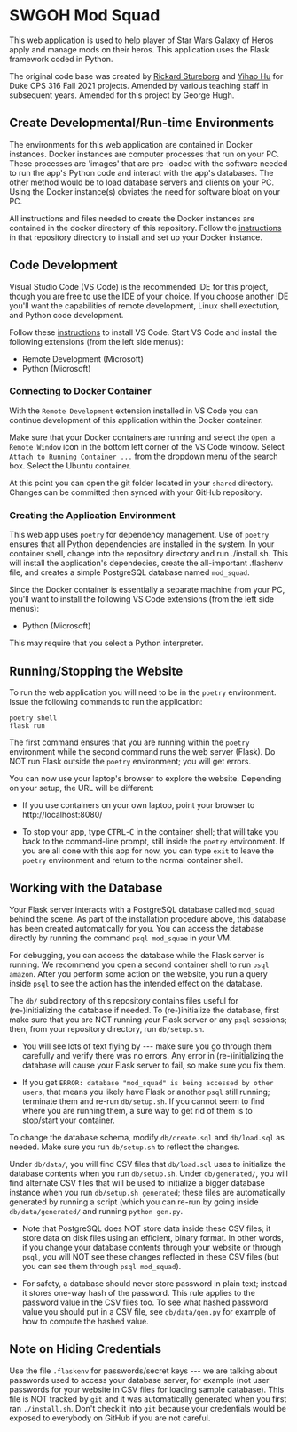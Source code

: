 # SWGOH Mod Squad

This web application is used to help player of Star Wars Galaxy of Heros apply and manage mods on their heros. This application uses the Flask framework coded in Python.

The original code base was created by [Rickard Stureborg](http://www.rickard.stureborg.com) and [Yihao Hu](https://www.linkedin.com/in/yihaoh/) for Duke CPS 316 Fall 2021 projects.  Amended by various teaching staff in subsequent years. Amended for this project by George Hugh.

## Create Developmental/Run-time Environments

The environments for this web application are contained in Docker instances. Docker instances are computer processes that run on your PC. These processes are 'images' that are pre-loaded with the software needed to run the app's Python code and interact with the app's databases. The other method would be to load database servers and clients on your PC. Using the Docker instance(s) obviates the need for software bloat on your PC.

All instructions and files needed to create the Docker instances are contained in the docker directory of this repository. Follow the [instructions](docker/README.md) in that repository directory to install and set up your Docker instance.

## Code Development

Visual Studio Code (VS Code) is the recommended IDE for this project, though you are free to use the IDE of your choice. If you choose another IDE you'll want the capabilities of remote development, Linux shell exectution, and Python code development.

Follow these [instructions](https://code.visualstudio.com/) to install VS Code. Start VS Code and install the following extensions (from the left side menus):

* Remote Development (Microsoft)
* Python (Microsoft)

### Connecting to Docker Container

With the `Remote Development` extension installed in VS Code you can continue development of this application within the Docker container.

Make sure that your Docker containers are running and select the `Open a Remote Window` icon in the bottom left corner of the VS Code window. Select `Attach to Running Container ...` from the dropdown menu of the search box. Select the Ubuntu container.

At this point you can open the git folder located in your `shared` directory. Changes can be committed then synced with your GitHub repository.

### Creating the Application Environment

This web app uses `poetry` for dependency management. Use of `poetry` ensures that all Python dependencies are installed in the system. In your container shell, change into the repository directory and
run ./install.sh.  This will install the application's dependecies, create the all-important .flashenv file, and creates a simple
PostgreSQL database named `mod_squad`.

Since the Docker container is essentially a separate machine from your PC, you'll want to install the following VS Code extensions (from the left side menus):

* Python (Microsoft)

This may require that you select a Python interpreter.


## Running/Stopping the Website

To run the web application you will need to be in the `poetry` environment. Issue the following commands to run the application:
```
poetry shell
flask run
```

The first command ensures that you are running within the `poetry` environment while the second command runs the web server (Flask). Do NOT run Flask outside the `poetry` environment; you will get errors.

You can now use your laptop's browser to explore the website. Depending on your setup, the URL will be different:

* If you use containers on your own laptop, point your browser to http://localhost:8080/

* To stop your app, type <kbd>CTRL</kbd>-<kbd>C</kbd> in the container shell; that will take you back to the command-line prompt, still inside the `poetry` environment. If you are all done with this app for
now, you can type `exit` to leave the `poetry` environment and return to the normal container shell.

## Working with the Database

Your Flask server interacts with a PostgreSQL database called `mod_squad`
behind the scene.  As part of the installation procedure above, this
database has been created automatically for you.  You can access the
database directly by running the command `psql mod_squae` in your VM.

For debugging, you can access the database while the Flask server is
running.  We recommend you open a second container shell to run `psql
amazon`.  After you perform some action on the website, you run a
query inside `psql` to see the action has the intended effect on the
database.

The `db/` subdirectory of this repository contains files useful for
(re-)initializing the database if needed.  To (re-)initialize the
database, first make sure that you are NOT running your Flask server
or any `psql` sessions; then, from your repository directory, run
`db/setup.sh`.

* You will see lots of text flying by --- make sure you go through
  them carefully and verify there was no errors.  Any error in
  (re-)initializing the database will cause your Flask server to fail,
  so make sure you fix them.

* If you get `ERROR: database "mod_squad" is being accessed by other
  users`, that means you likely have Flask or another `psql` still
  running; terminate them and re-run `db/setup.sh`.  If you cannot
  seem to find where you are running them, a sure way to get rid of
  them is to stop/start your container.

To change the database schema, modify `db/create.sql` and
`db/load.sql` as needed.  Make sure you run `db/setup.sh` to reflect
the changes.

Under `db/data/`, you will find CSV files that `db/load.sql` uses to
initialize the database contents when you run `db/setup.sh`.  Under
`db/generated/`, you will find alternate CSV files that will be used
to initialize a bigger database instance when you run `db/setup.sh
generated`; these files are automatically generated by running a
script (which you can re-run by going inside `db/data/generated/` and
running `python gen.py`.

* Note that PostgreSQL does NOT store data inside these CSV files; it
  store data on disk files using an efficient, binary format.  In
  other words, if you change your database contents through your
  website or through `psql`, you will NOT see these changes reflected
  in these CSV files (but you can see them through `psql mod_squad`).

* For safety, a database should never store password in plain text;
  instead it stores one-way hash of the password.  This rule applies
  to the password value in the CSV files too.  To see what hashed
  password value you should put in a CSV file, see `db/data/gen.py`
  for example of how to compute the hashed value.


## Note on Hiding Credentials

Use the file `.flaskenv` for passwords/secret keys --- we are talking about passwords used to access your database server, for example (not user passwords for your website in CSV files for loading sample database).  This file is NOT tracked by `git` and it was automatically generated when you first ran `./install.sh`.  Don't check it into `git` because your credentials would be exposed to everybody on GitHub if you are not careful.

